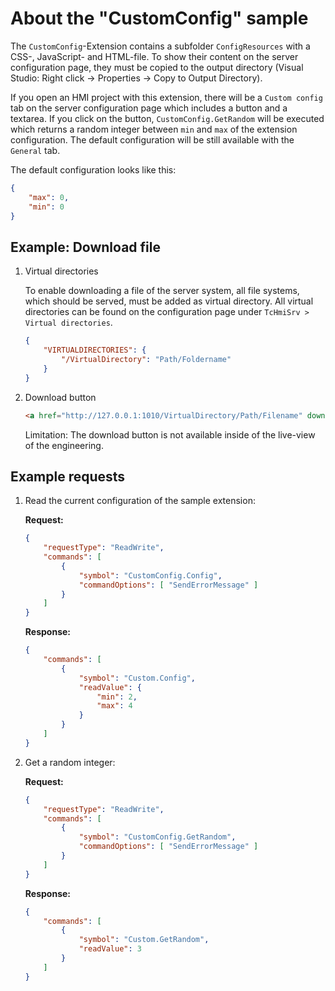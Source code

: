 # About the "CustomConfig" sample

The `CustomConfig`-Extension contains a subfolder `ConfigResources` with a CSS-,
JavaScript- and HTML-file. To show their content on the server configuration page, they must be
copied to the output directory (Visual Studio: Right click &#8594; Properties &#8594; Copy
to Output Directory).

If you open an HMI project with this extension, there will be a `Custom config`
tab on the server configuration page which includes a button and a textarea. If you click on the
button, `CustomConfig.GetRandom` will be executed which returns a random integer
between `min` and `max` of the extension configuration. The default configuration
will be still available with the `General` tab.

The default configuration looks like this:

````json
{
    "max": 0,
    "min": 0
}
````

## Example: Download file

1. Virtual directories

    To enable downloading a file of the server system, all file systems, which should be served, must
    be added as virtual directory. All virtual directories can be found on the configuration page under
    `TcHmiSrv > Virtual directories`.

    ````json
    {
        "VIRTUALDIRECTORIES": {
            "/VirtualDirectory": "Path/Foldername"
        }
    }
    ````

1. Download button

    ````html
    <a href="http://127.0.0.1:1010/VirtualDirectory/Path/Filename" download>Download link</a>
    ````

    Limitation: The download button is not available inside of the live-view of the engineering.

## Example requests

1. Read the current configuration of the sample extension:

    **Request:**

    ```json
    {
        "requestType": "ReadWrite",
        "commands": [
            {
                "symbol": "CustomConfig.Config",
                "commandOptions": [ "SendErrorMessage" ]
            }
        ]
    }
    ```

    **Response:**

    ```json
    {
        "commands": [
            {
                "symbol": "Custom.Config",
                "readValue": {
                    "min": 2,
                    "max": 4
                }
            }
        ]
    }
    ```

1. Get a random integer:

    **Request:**

    ```json
    {
        "requestType": "ReadWrite",
        "commands": [
            {
                "symbol": "CustomConfig.GetRandom",
                "commandOptions": [ "SendErrorMessage" ]
            }
        ]
    }
    ```

    **Response:**

    ```json
    {
        "commands": [
            {
                "symbol": "Custom.GetRandom",
                "readValue": 3
            }
        ]
    }
    ```